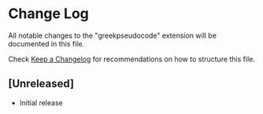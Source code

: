# Change Log

All notable changes to the "greekpseudocode" extension will be documented in this file.

Check [Keep a Changelog](http://keepachangelog.com/) for recommendations on how to structure this file.

## [Unreleased]

- Initial release